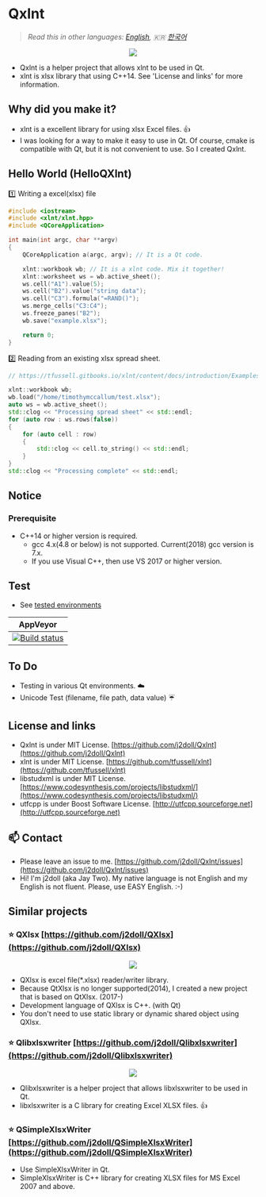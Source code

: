 # Qxlnt

> *Read this in other languages: [English](README.md), :kr: [한국어](README.ko.md)*

<p align="center"><img src="https://github.com/j2doll/Qxlnt/raw/master/markdown-data/Concept-QXlnt.jpg"></p>

- Qxlnt is a helper project that allows xlnt to be used in Qt.
- xlnt is xlsx library that using C++14. See 'License and links' for more information.

## Why did you make it?

- xlnt is a excellent library for using xlsx Excel files. :+1:
- I was looking for a way to make it easy to use in Qt. Of course, cmake is compatible with Qt, but it is not convenient to use. So I created Qxlnt.

## Hello World (HelloQXlnt)

:one: Writing a excel(xlsx) file

```cpp
#include <iostream>
#include <xlnt/xlnt.hpp>
#include <QCoreApplication>

int main(int argc, char **argv)
{     
    QCoreApplication a(argc, argv); // It is a Qt code.

    xlnt::workbook wb; // It is a xlnt code. Mix it together!
    xlnt::worksheet ws = wb.active_sheet();
    ws.cell("A1").value(5);
    ws.cell("B2").value("string data");
    ws.cell("C3").formula("=RAND()");
    ws.merge_cells("C3:C4");
    ws.freeze_panes("B2");
    wb.save("example.xlsx");

    return 0;
}
```

:two: Reading from an existing xlsx spread sheet.

```cpp
// https://tfussell.gitbooks.io/xlnt/content/docs/introduction/Examples.html

xlnt::workbook wb;
wb.load("/home/timothymccallum/test.xlsx");
auto ws = wb.active_sheet();
std::clog << "Processing spread sheet" << std::endl;
for (auto row : ws.rows(false)) 
{ 
    for (auto cell : row) 
    { 
        std::clog << cell.to_string() << std::endl;
    }
}
std::clog << "Processing complete" << std::endl;
```

## Notice

### Prerequisite

- C++14 or higher version is required.
	- gcc 4.x(4.8 or below) is not supported. Current(2018) gcc version is 7.x.
	- If you use Visual C++, then use VS 2017 or higher version.

## Test

- See [tested environments](BuildEnv.md)

| AppVeyor |
| :------: |
| [![Build status](https://ci.appveyor.com/api/projects/status/51ryx1ewacc1g8em?svg=true)](https://ci.appveyor.com/project/j2doll/qxlnt) |

## To Do
- Testing in various Qt environments. :cloud:
- Unicode Test (filename, file path, data value) :umbrella:

## License and links
- Qxlnt is under MIT License. [https://github.com/j2doll/Qxlnt](https://github.com/j2doll/Qxlnt)
- xlnt is under MIT License. [https://github.com/tfussell/xlnt](https://github.com/tfussell/xlnt) 
- libstudxml is under MIT License. [https://www.codesynthesis.com/projects/libstudxml/](https://www.codesynthesis.com/projects/libstudxml/)
- utfcpp is under Boost Software License. [http://utfcpp.sourceforge.net](http://utfcpp.sourceforge.net)

## :mailbox: Contact
- Please leave an issue to me. [https://github.com/j2doll/Qxlnt/issues](https://github.com/j2doll/Qxlnt/issues) 
- Hi! I'm j2doll (aka Jay Two). My native language is not English and my English is not fluent. Please, use EASY English. :-)

## Similar projects

### :star: <b>QXlsx</b> [https://github.com/j2doll/QXlsx](https://github.com/j2doll/QXlsx)

<p align="center"><img src="https://github.com/j2doll/QXlsx/raw/master/markdown.data/QXlsx-Desktop.png"></p>

- QXlsx is excel file(*.xlsx) reader/writer library.
- Because QtXlsx is no longer supported(2014), I created a new project that is based on QtXlsx. (2017-)
- Development language of QXlsx is C++. (with Qt)
- You don't need to use static library or dynamic shared object using QXlsx.

### :star: <b>Qlibxlsxwriter</b> [https://github.com/j2doll/Qlibxlsxwriter](https://github.com/j2doll/Qlibxlsxwriter)

<p align="center"><img src="https://github.com/j2doll/Qlibxlsxwriter/raw/master/markdown.data/logo.png"></p>

- Qlibxlsxwriter is a helper project that allows libxlsxwriter to be used in Qt.
- libxlsxwriter is a C library for creating Excel XLSX files. :+1:

### :star: <b>QSimpleXlsxWriter</b> [https://github.com/j2doll/QSimpleXlsxWriter](https://github.com/j2doll/QSimpleXlsxWriter)

- Use SimpleXlsxWriter in Qt.
- SimpleXlsxWriter is C++ library for creating XLSX files for MS Excel 2007 and above.
